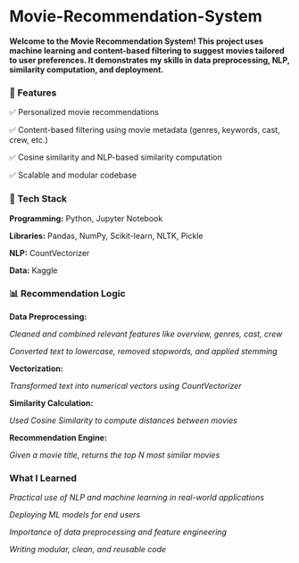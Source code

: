 # Movie-Recommendation-System

**Welcome to the Movie Recommendation System! This project uses machine learning and content-based filtering to suggest movies tailored to user preferences. It demonstrates my skills in data preprocessing, NLP, similarity computation, and deployment.**

### 🚀 Features
✅ Personalized movie recommendations

✅ Content-based filtering using movie metadata (genres, keywords, cast, crew, etc.)

✅ Cosine similarity and NLP-based similarity computation

✅ Scalable and modular codebase

### 🧠 Tech Stack

**Programming:**	Python, Jupyter Notebook

**Libraries:**	Pandas, NumPy, Scikit-learn, NLTK, Pickle

**NLP:** CountVectorizer

**Data:** Kaggle

### 📊 Recommendation Logic
**Data Preprocessing:**

*Cleaned and combined relevant features like overview, genres, cast, crew*

*Converted text to lowercase, removed stopwords, and applied stemming*

**Vectorization:**

*Transformed text into numerical vectors using CountVectorizer*

**Similarity Calculation:**

*Used Cosine Similarity to compute distances between movies*

**Recommendation Engine:**

*Given a movie title, returns the top N most similar movies*

###  What I Learned

*Practical use of NLP and machine learning in real-world applications*

*Deploying ML models for end users*

*Importance of data preprocessing and feature engineering*

*Writing modular, clean, and reusable code*

